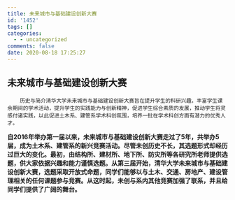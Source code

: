 ```yaml
---
title: 未来城市与基础建设创新大赛
id: '1452'
tags: []
categories:
  - - uncategorized
comments: false
date: 2020-08-18 17:25:27
---
```


## 未来城市与基础建设创新大赛

```
    历史与简介清华大学未来城市与基础建设创新大赛旨在提升学生的科研兴趣，丰富学生课余期间的学术活动，提升学生的实践能力与创新精神，促进学生综合素质的发展，推动学生将灵感付诸实践，以此促进土木系、建管系学术科创氛围，培养一批在学术科创方面有潜力的优秀人才。
```

 **自2016年举办第一届以来，未来城市与基础建设创新大赛走过了5年，共举办5届，成为土木系、建管系的新兴竞赛活动。尽管未创历史不长，其选题形式却经历过巨大的变化。最初，由结构所、建材所、地下所、防灾所等各研究所老师提供选题，供大家依据兴趣和能力谨慎选题。从第三届开始，清华大学未来城市与基础建设创新大赛，选题采取开放式命题，同学们能够以与土木、交通、房地产、建设管理相关的任何课题参与竞赛。从这时起，未创与系内其他竞赛加强了联系，并且给同学们提供了广阔的舞台。**